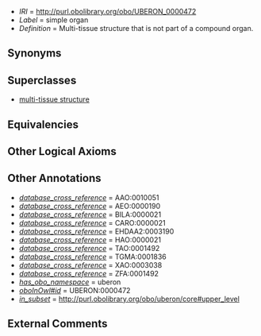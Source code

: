  * *IRI* = http://purl.obolibrary.org/obo/UBERON_0000472
 * *Label* = simple organ
 * *Definition* = Multi-tissue structure that is not part of a compound organ.

## Synonyms


## Superclasses

 * [multi-tissue structure](../../UBERON/81/UBERON_0000481.md)

## Equivalencies


## Other Logical Axioms


## Other Annotations

 * *[database_cross_reference](../../ef/oboInOwl#hasDbXref.md)* = AAO:0010051
 * *[database_cross_reference](../../ef/oboInOwl#hasDbXref.md)* = AEO:0000190
 * *[database_cross_reference](../../ef/oboInOwl#hasDbXref.md)* = BILA:0000021
 * *[database_cross_reference](../../ef/oboInOwl#hasDbXref.md)* = CARO:0000021
 * *[database_cross_reference](../../ef/oboInOwl#hasDbXref.md)* = EHDAA2:0003190
 * *[database_cross_reference](../../ef/oboInOwl#hasDbXref.md)* = HAO:0000021
 * *[database_cross_reference](../../ef/oboInOwl#hasDbXref.md)* = TAO:0001492
 * *[database_cross_reference](../../ef/oboInOwl#hasDbXref.md)* = TGMA:0001836
 * *[database_cross_reference](../../ef/oboInOwl#hasDbXref.md)* = XAO:0003038
 * *[database_cross_reference](../../ef/oboInOwl#hasDbXref.md)* = ZFA:0001492
 * *[has_obo_namespace](../../ce/oboInOwl#hasOBONamespace.md)* = uberon
 * *[oboInOwl#id](../../id/oboInOwl#id.md)* = UBERON:0000472
 * *[in_subset](../../et/oboInOwl#inSubset.md)* = http://purl.obolibrary.org/obo/uberon/core#upper_level

## External Comments

